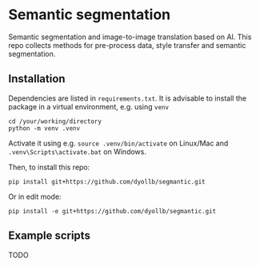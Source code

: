 # Semantic segmentation

Semantic segmentation and image-to-image translation based on AI. This repo collects methods for pre-process data, style transfer and semantic segmentation.


## Installation

Dependencies are listed in `requirements.txt`. It is advisable to install the package in a virtual environment, e.g. using `venv`
```
cd /your/working/directory
python -m venv .venv
```
Activate it using e.g. `source .venv/bin/activate` on Linux/Mac and `.venv\Scripts\activate.bat` on Windows.


Then, to install this repo:
```
pip install git+https://github.com/dyollb/segmantic.git
```

Or in edit mode:
```
pip install -e git+https://github.com/dyollb/segmantic.git
```


## Example scripts

TODO